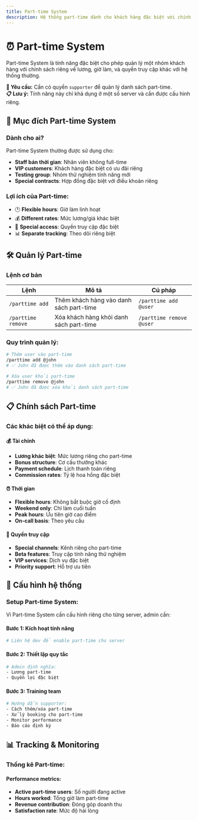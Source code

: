 ```yaml
---
title: Part-time System
description: Hệ thống part-time dành cho khách hàng đặc biệt với chính sách riêng về lương và quyền truy cập
---
```


# ⏰ Part-time System

Part-time System là tính năng đặc biệt cho phép quản lý một nhóm khách hàng với chính sách riêng về lương, giờ làm, và quyền truy cập khác với hệ thống thường.

<div className="callout callout-info">
  <strong>🔐 Yêu cầu:</strong> Cần có quyền <code>supporter</code> để quản lý danh sách part-time.
</div>

<div className="callout callout-warning">
  <strong>📋 Lưu ý:</strong> Tính năng này chỉ khả dụng ở một số server và cần được cấu hình riêng.
</div>

## 🎯 Mục đích Part-time System

### Dành cho ai?

Part-time System thường được sử dụng cho:

- **Staff bán thời gian**: Nhân viên không full-time
- **VIP customers**: Khách hàng đặc biệt có ưu đãi riêng
- **Testing group**: Nhóm thử nghiệm tính năng mới
- **Special contracts**: Hợp đồng đặc biệt với điều khoản riêng

### Lợi ích của Part-time:

- 🕐 **Flexible hours**: Giờ làm linh hoạt
- 💰 **Different rates**: Mức lương/giá khác biệt  
- 🎯 **Special access**: Quyền truy cập đặc biệt
- 📊 **Separate tracking**: Theo dõi riêng biệt

## 🛠️ Quản lý Part-time

### Lệnh cơ bản

<table className="command-table">
  <thead>
    <tr>
      <th>Lệnh</th>
      <th>Mô tả</th>
      <th>Cú pháp</th>
    </tr>
  </thead>
  <tbody>
    <tr>
      <td><code>/parttime add</code></td>
      <td>Thêm khách hàng vào danh sách part-time</td>
      <td><code>/parttime add @user</code></td>
    </tr>
    <tr>
      <td><code>/parttime remove</code></td>
      <td>Xóa khách hàng khỏi danh sách part-time</td>
      <td><code>/parttime remove @user</code></td>
    </tr>
  </tbody>
</table>

### Quy trình quản lý:

```bash
# Thêm user vào part-time
/parttime add @john
# ✅ John đã được thêm vào danh sách part-time

# Xóa user khỏi part-time  
/parttime remove @john
# ✅ John đã được xóa khỏi danh sách part-time
```

## 📋 Chính sách Part-time

### Các khác biệt có thể áp dụng:

#### 💰 Tài chính
- **Lương khác biệt**: Mức lương riêng cho part-time
- **Bonus structure**: Cơ cấu thưởng khác
- **Payment schedule**: Lịch thanh toán riêng
- **Commission rates**: Tỷ lệ hoa hồng đặc biệt

#### ⏰ Thời gian
- **Flexible hours**: Không bắt buộc giờ cố định
- **Weekend only**: Chỉ làm cuối tuần
- **Peak hours**: Ưu tiên giờ cao điểm
- **On-call basis**: Theo yêu cầu

#### 🎯 Quyền truy cập
- **Special channels**: Kênh riêng cho part-time
- **Beta features**: Truy cập tính năng thử nghiệm
- **VIP services**: Dịch vụ đặc biệt
- **Priority support**: Hỗ trợ ưu tiên

## 🔧 Cấu hình hệ thống

### Setup Part-time System:

Vì Part-time System cần cấu hình riêng cho từng server, admin cần:

#### Bước 1: Kích hoạt tính năng
```bash
# Liên hệ dev để enable part-time cho server
```

#### Bước 2: Thiết lập quy tắc
```bash
# Admin định nghĩa:
- Lương part-time
- Quyền lợi đặc biệt
```

#### Bước 3: Training team
```bash
# Hướng dẫn supporter:
- Cách thêm/xóa part-time
- Xử lý booking cho part-time
- Monitor performance
- Báo cáo định kỳ
```

## 📊 Tracking & Monitoring

### Thống kê Part-time:

#### Performance metrics:
- **Active part-time users**: Số người đang active
- **Hours worked**: Tổng giờ làm part-time
- **Revenue contribution**: Đóng góp doanh thu
- **Satisfaction rate**: Mức độ hài lòng
